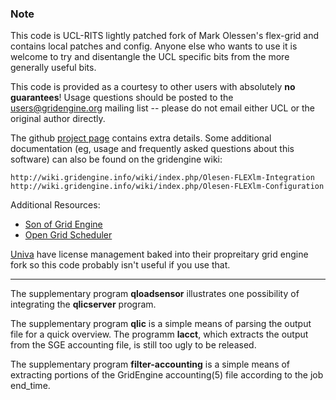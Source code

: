 ### Note
This code is UCL-RITS lightly patched fork of Mark Olessen's flex-grid 
and contains local patches and config.  Anyone else who wants to use it 
is welcome to try and disentangle the UCL specific bits from the more 
generally useful bits.

This code is provided as a courtesy to other users with absolutely
**no guarantees**! Usage questions should be posted to the
users@gridengine.org mailing list -- please do not email either UCL 
or the original  author directly.

The github [project page](http://olesenm.github.com/flex-grid) contains
extra details. Some additional documentation (eg, usage and frequently asked
questions about this software) can also be found on the gridengine wiki:

    http://wiki.gridengine.info/wiki/index.php/Olesen-FLEXlm-Integration
    http://wiki.gridengine.info/wiki/index.php/Olesen-FLEXlm-Configuration


Additional Resources:
- [Son of Grid Engine](https://arc.liv.ac.uk/trac/SGE/)
- [Open Grid Scheduler](http://gridscheuler.sourceforge.net)

[Univa](http://www.univa.com/)  have license management baked into their 
propreitary grid engine fork so this code probably isn't useful if you 
use that.

---------------

The supplementary program **qloadsensor** illustrates one possibility of
integrating the **qlicserver** program.

The supplementary program **qlic** is a simple means of parsing the output
file for a quick overview. The programm **lacct**, which extracts the output
from the SGE accounting file, is still too ugly to be released.

The supplementary program **filter-accounting** is a simple means of
extracting portions of the GridEngine accounting(5) file according to the
job end_time.

